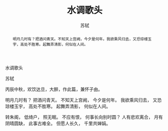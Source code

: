 ﻿---
layout: post
title: 水调歌头
author: 苏轼
tags: [tag1 tag2]
category:
- 其它
comments: true
abstract: 明月几时有？把酒问青天。不知天上宫阙，今夕是何年。我欲乘风归去，又恐琼楼玉宇，高处不胜寒。起舞弄清影，何似在人间。
---

水调歌头

苏轼

丙辰中秋，欢饮达旦，大醉，作此篇，兼怀子由。


明月几时有？
把酒问青天。
不知天上宫阙，
今夕是何年。
我欲乘风归去，
又恐琼楼玉宇，
高处不胜寒。
起舞弄清影，
何似在人间。

转朱阁，
低绮户，
照无眠。
不应有恨，
何事长向别时圆？
人有悲欢离合，
月有阴晴圆缺，
此事古难全。
但愿人长久，
千里共婵娟。
